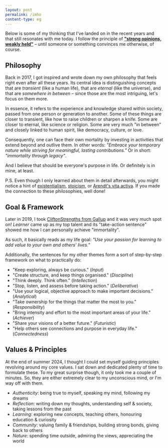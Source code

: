 ```yaml
---
layout: post
permalink: /imho
content-type: eg
---
```


Below is some of my thinking that I've landed on in the recent years and that still resonates with me today. I follow the principle of
[**"strong opinions, weakly held"**](https://static1.squarespace.com/static/660b48914fe4486aa3d2a1d7/t/66156b7fd198a83b16265af4/1712679808698/Pauleducomreviewmay98.pdf)
– until someone or something convinces me otherwise, of course.

## Philosophy
Back in 2017, I got inspired and wrote down my own philosophy that feels right even after all these years.
Its central idea is distinguishing concepts that are *transient* (like a human life), that are *eternal* (like the universe),
and that are *somewhere in between* – since those are the most intriguing, let's focus on them more.

In essence, it refers to the experience and knowledge shared within society, passed from one person or generation to another.
Some of these things are closer to transient, like how to raise children or sharpen a knife. Some are closer to eternal, like science or religion.
Some are very much "in between" and closely linked to human spirit, like democracy, culture, or love.

Consequently, one can face their own mortality by investing in activities that extend beyond and outlive them.
In other words: *"Embrace your temporary nature while striving for meaningful, lasting contributions."*
Or in short: *"immortality through legacy"*.

And I believe that should be everyone's purpose in life. Or definitely is in mine, at least.

P.S. Even though I only learned about them in detail afterwards, you might notice a hint of
[existentialism](https://en.wikipedia.org/wiki/Existentialism), [stoicism](https://en.wikipedia.org/wiki/Stoicism), or
[Arendt's vita activa](https://en.wikipedia.org/wiki/The_Human_Condition_(Arendt_book)).
If you made the connection to these philosophies, well done!

## Goal & Framework
Later in 2019, I took [CliftonStrengths from Gallup](https://www.gallup.com/cliftonstrengths/en/home.aspx) and it was very much spot on!
*Learner* came up as my top talent and its "take-action sentence" showed me how I can personally achieve "immortality".

As such, it basically reads as my life goal: *"Use your passion for learning to add value to your own and others' lives."*

Additionally, the sentences for my other themes form a sort of step-by-step framework on what to practically do:
- "Keep exploring, always be curious." (*Input*)
- "Create structure, and keep things organised." (*Discipline*)
- "Think deeply. Think often." (*Intellection*)
- "Stop, listen, and assess before taking action." (*Deliberative*)
- "Use your logical, objective approach to make important decisions." (*Analytical*)
- "Take ownership for the things that matter the most to you." (*Responsibility*)
- "Bring intensity and effort to the most important areas of your life." (*Achiever*)
- "Share your visions of a better future." (*Futuristic*)
- "Help others see connections and purpose in everyday life." (*Connectedness*)

## Values & Principles
At the end of summer 2024, I thought I could set myself guiding principles revolving around my core values.
I sat down and dedicated plenty of time to formulate these. To my great surprise though, it only took me a couple of minutes.
So, they are either extremely clear to my unconscious mind, or I'm way off with them.

- *Authenticity*: being true to myself, speaking my mind, following my dreams
- *Reflection*: writing down my thoughts, understanding self & society, taking lessons from the past
- *Learning*: exploring new concepts, teaching others, honouring education & curiosity
- *Community*: valuing family & friendships, building strong bonds, giving back to others
- *Nature*: spending time outside, admiring the views, appreciating the world
